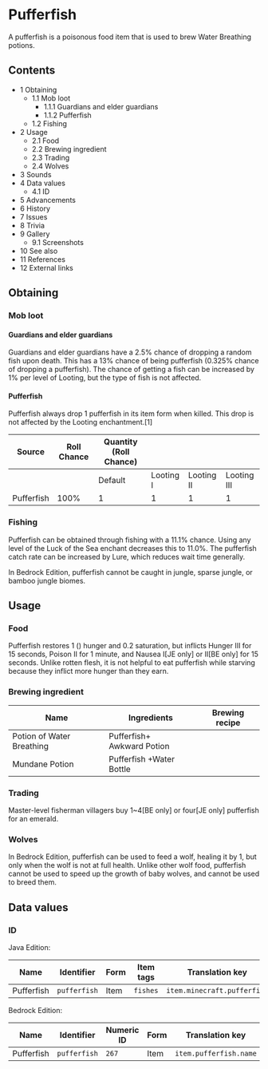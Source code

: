 # Pufferfish
A pufferfish is a poisonous food item that is used to brew Water Breathing potions.

## Contents
- 1 Obtaining
	- 1.1 Mob loot
		- 1.1.1 Guardians and elder guardians
		- 1.1.2 Pufferfish
	- 1.2 Fishing
- 2 Usage
	- 2.1 Food
	- 2.2 Brewing ingredient
	- 2.3 Trading
	- 2.4 Wolves
- 3 Sounds
- 4 Data values
	- 4.1 ID
- 5 Advancements
- 6 History
- 7 Issues
- 8 Trivia
- 9 Gallery
	- 9.1 Screenshots
- 10 See also
- 11 References
- 12 External links

## Obtaining
### Mob loot
#### Guardians and elder guardians
Guardians and elder guardians have a 2.5% chance of dropping a random fish upon death. This has a 13% chance of being pufferfish (0.325% chance of dropping a pufferfish). The chance of getting a fish can be increased by 1% per level of Looting, but the type of fish is not affected.

#### Pufferfish
Pufferfish always drop 1 pufferfish in its item form when killed. This drop is not affected by the Looting enchantment.[1]

| Source     | Roll Chance | Quantity (Roll Chance) |           |            |             |
|------------|-------------|------------------------|-----------|------------|-------------|
|            |             | Default                | Looting I | Looting II | Looting III |
| Pufferfish | 100%        | 1                      | 1         | 1          | 1           |

### Fishing
Pufferfish can be obtained through fishing with a 11.1% chance. Using any level of the Luck of the Sea enchant decreases this to 11.0%. The pufferfish catch rate can be increased by Lure, which reduces wait time generally.

In Bedrock Edition, pufferfish cannot be caught in jungle, sparse jungle, or bamboo jungle biomes.

## Usage
### Food
Pufferfish restores 1 () hunger and 0.2 saturation, but inflicts Hunger III for 15 seconds, Poison II for 1 minute, and Nausea I‌[JE  only] or II‌[BE  only] for 15 seconds. Unlike rotten flesh, it is not helpful to eat pufferfish while starving because they inflict more hunger than they earn.

### Brewing ingredient
| Name                      | Ingredients                    | Brewing recipe |
|---------------------------|--------------------------------|----------------|
| Potion of Water Breathing | Pufferfish+<br/>Awkward Potion |                |
| Mundane Potion            | Pufferfish +Water Bottle       |                |

### Trading
Master-level fisherman villagers buy 1~4‌[BE  only] or four‌[JE  only] pufferfish for an emerald.

### Wolves
In Bedrock Edition, pufferfish can be used to feed a wolf, healing it by 1, but only when the wolf is not at full health. Unlike other wolf food, pufferfish cannot be used to speed up the growth of baby wolves, and cannot be used to breed them.

## Data values
### ID
Java Edition:

| Name       | Identifier   | Form | Item tags | Translation key             |
|------------|--------------|------|-----------|-----------------------------|
| Pufferfish | `pufferfish` | Item | `fishes`  | `item.minecraft.pufferfish` |

Bedrock Edition:

| Name       | Identifier   | Numeric ID | Form | Translation key        |
|------------|--------------|------------|------|------------------------|
| Pufferfish | `pufferfish` | `267`      | Item | `item.pufferfish.name` |


